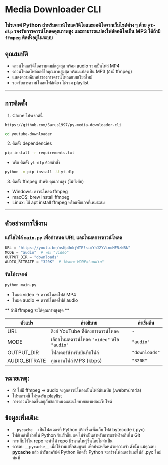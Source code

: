 <h1>Media Downloader CLI</h1>

### โปรเจกต์ Python สำหรับดาวน์โหลดวิดีโอและออดิโอจากเว็บไซต์ต่าง ๆ ด้วย `yt-dlp`   รองรับการดาวน์โหลดคุณภาพสูง และสามารถแปลงไฟล์ออดิโอเป็น MP3 ได้ถ้ามี `ffmpeg` ติดตั้งอยู่ในระบบ

## คุณสมบัติ

- ดาวน์โหลดวิดีโอความคมชัดสูงสุด พร้อม audio รวมเป็นไฟล์ MP4  
- ดาวน์โหลดไฟล์ออดิโอคุณภาพสูงสุด พร้อมแปลงเป็น MP3 (ถ้ามี ffmpeg)  
- แสดงความคืบหน้าของการดาวน์โหลดแบบเรียลไทม์  
- รองรับการดาวน์โหลดไฟล์เดี่ยว ไม่รวม playlist  

---

## การติดตั้ง

1. Clone โปรเจกต์นี้
```bash
https://github.com/Sarus1997/py-media-downloader-cli

cd youtube-downloader
```

2. ติดตั้ง dependencies

```bash
pip install -r requirements.txt
```

  - หรือ ติดตั้ง `yt-dlp` ด้วยคำสั่ง

```bash
python -m pip install -U yt-dlp
```

3. ติดตั้ง ffmpeg สำหรับคุณภาพสูง (ไม่บังคับ) 

- Windows: ดาวน์โหลด ffmpeg
- macOS: brew install ffmpeg
- Linux: ใช้ apt install ffmpeg หรือแพ็กเกจที่เหมาะสม

---

<h2>ตัวอย่างการใช้งาน</h2>

### แก้ไขไฟล์ `main.py` เพื่อกำหนด URL และโหมดการดาวน์โหลด

```python
URL = "https://youtu.be/nsKpUnkjWTE?si=YhJ2YVinoMF5zNBk"
MODE = "audio"  # หรือ "video"
OUTPUT_DIR = "downloads"
AUDIO_BITRATE = "320K"  # ใช้เฉพาะ MODE="audio"
```

### รันโปรเจกต์

```bash
python main.py
```

- โหมด video → ดาวน์โหลดไฟล์ MP4
- โหมด audio → ดาวน์โหลดไฟล์ audio 

** ถ้ามี ffmpeg จะได้คุณภาพสูงสุด ** 

| ตัวแปร        | คำอธิบาย                                    | ค่าเริ่มต้น   |
| ------------- | ------------------------------------------- | ------------- |
| URL           | ลิงก์ YouTube ที่ต้องการดาวน์โหลด           | `-`             |
| MODE          | เลือกโหมดดาวน์โหลด `"video"` หรือ `"audio"` | `"audio"`     |
| OUTPUT_DIR    | โฟลเดอร์สำหรับบันทึกไฟล์                    | `"downloads"` |
| AUDIO_BITRATE | คุณภาพไฟล์ MP3 (kbps)                       | `"320K"`      |


<h2> หมายเหตุ: </h2>

- ถ้า ไม่มี ffmpeg → audio จะถูกดาวน์โหลดเป็นไฟล์ต้นฉบับ (.webm/.m4a)
- โปรแกรมนี้ ไม่รองรับ playlist
- การดาวน์โหลดขึ้นอยู่กับข้อกำหนดและนโยบายของแต่ละเว็บไซต์

<h2> ข้อมูลเพิ่มเติม: </h2>

- `__pycache__` เป็นโฟลเดอร์ที่ Python สร้างขึ้นเพื่อเก็บ ไฟล์ bytecode (.pyc)
- ไฟล์เหล่านี้ช่วยให้ Python รันเร็วขึ้น แต่ ไม่จำเป็นสำหรับการแชร์หรือเก็บใน Git
- การเก็บไว้ใน repo จะทำให้ repo มีขนาดใหญ่ขึ้นโดยไม่จำเป็น
- ควรลบ `__pycache__` เมื่อใช้งานเสร็จสมบูรณ์ เพื่อประหยัดหน่วยความจํา ดังนั้น แม้คุณลบ __pycache__ แล้ว ถ้ารันสคริปต์ Python อีกครั้ง Python จะสร้างโฟลเดอร์และไฟล์ .pyc ใหม่ทันที
